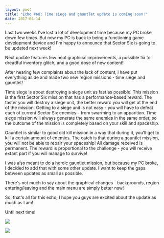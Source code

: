 ```yaml
---
layout: post
title: "Echo #68: Time siege and gauntlet update is coming soon!"
date: 2017-04-14
---
```


Last two weeks I've lost a lot of development time because my PC broke down few times.
But now my PC is back to being a functioning game development device and I'm happy to announce that Sector Six is going to be updated next week!

Next update features few neat graphical improvements, a possible fix to dreadful inventory glitch, and a good dose of new content!

After hearing few complaints about the lack of content, I have put everything aside and made two new region missions - time siege and gauntlet!

Time siege is about destroying a siege unit as fast as possible!
This mission is the first Sector Six mission that has a performance-based reward.
The faster you will destroy a siege unit, the better reward you will get at the end of the mission.
Getting to a siege unit is not easy - you will have to defeat each of current Sector Six enemies - from swarming to an apparition.
Time siege mission will always generate the same enemies in the same order, so the outcome of the mission is completely based on your skill and spaceship.

Gauntlet is similar to good old kill mission in a way that during it, you'll get to kill a certain amount of enemies.
The catch is that during a gauntlet mission, you will not be able to repair your spaceship!
All damage received is permanent.
The reward is proportional to the challenge - you will receive extant part if you will manage to survive!

I was also meant to do a heroic gauntlet mission, but because my PC broke, I decided to add that with some other update.
I want to keep the gaps between updates as small as possible.

There's not much to say about the graphical changes - backgrounds, region entering/leaving and the main menu are simply better now!

So, that's all for this echo, I hope you guys are excited about the update as much as I am!

Until next time!

![](https://raw.githubusercontent.com/Zuurix/Zuurix.github.io/master/images/echo%2068/Jammer%202017.04.07.png)

![](https://raw.githubusercontent.com/Zuurix/Zuurix.github.io/master/images/echo%2068/Siege%20unit%20is%20back!%202017.04.07.png)
